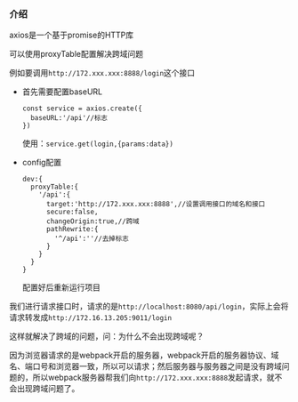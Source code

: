 ### 介绍

axios是一个基于promise的HTTP库

可以使用proxyTable配置解决跨域问题

例如要调用`http://172.xxx.xxx:8888/login`这个接口

- 首先需要配置baseURL

  ```
  const service = axios.create({
    baseURL:'/api'//标志
  })
  ```

  使用：`service.get(login,{params:data})`

- config配置

  ```
  dev:{
    proxyTable:{
      '/api':{
        target:'http://172.xxx.xxx:8888',//设置调用接口的域名和接口
        secure:false,
        changeOrigin:true,//跨域
        pathRewrite:{
          '^/api':''//去掉标志
        }
      }
    }
  }
  ```

  配置好后重新运行项目

我们进行请求接口时，请求的是`http://localhost:8080/api/login`，实际上会将请求转发成`http://172.16.13.205:9011/login`

这样就解决了跨域的问题，问：为什么不会出现跨域呢？

因为浏览器请求的是webpack开启的服务器，webpack开启的服务器协议、域名、端口号和浏览器一致，所以可以请求；然后服务器与服务器之间是没有跨域问题的，所以webpack服务器帮我们向`http://172.xxx.xxx:8888`发起请求，就不会出现跨域问题了。